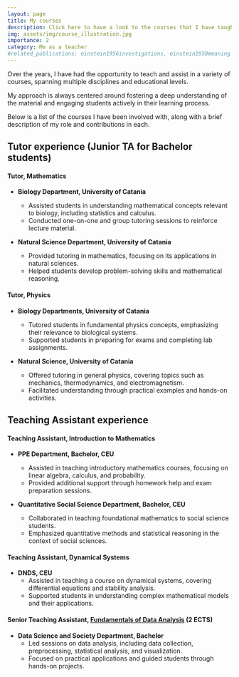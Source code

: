 ```yaml
---
layout: page
title: My courses
description: Click here to have a look to the courses that I have taught over the years
img: assets/img/course_illustration.jpg
importance: 2
category: Me as a teacher
#related_publications: einstein1956investigations, einstein1950meaning
---
```



Over the years, I have had the opportunity to teach and assist in a variety of courses, spanning multiple disciplines and educational levels. 

My approach is always centered around fostering a deep understanding of the material and engaging students actively in their learning process. 

Below is a list of the courses I have been involved with, along with a brief description of my role and contributions in each.

## Tutor experience (Junior TA for Bachelor students)

#### Tutor, Mathematics
- **Biology Department, University of Catania**
  - Assisted students in understanding mathematical concepts relevant to biology, including statistics and calculus.
  - Conducted one-on-one and group tutoring sessions to reinforce lecture material.

- **Natural Science Department, University of Catania**
  - Provided tutoring in mathematics, focusing on its applications in natural sciences.
  - Helped students develop problem-solving skills and mathematical reasoning.

#### Tutor, Physics
- **Biology Departments, University of Catania**
  - Tutored students in fundamental physics concepts, emphasizing their relevance to biological systems.
  - Supported students in preparing for exams and completing lab assignments.

- **Natural Science, University of Catania**
  - Offered tutoring in general physics, covering topics such as mechanics, thermodynamics, and electromagnetism.
  - Facilitated understanding through practical examples and hands-on activities.

## Teaching Assistant experience

#### Teaching Assistant, Introduction to Mathematics
- **PPE Department, Bachelor, CEU**
  - Assisted in teaching introductory mathematics courses, focusing on linear algebra, calculus, and probability.
  - Provided additional support through homework help and exam preparation sessions.

- **Quantitative Social Science Department, Bachelor, CEU**
  - Collaborated in teaching foundational mathematics to social science students.
  - Emphasized quantitative methods and statistical reasoning in the context of social sciences.

#### Teaching Assistant, Dynamical Systems
- **DNDS, CEU**
  - Assisted in teaching a course on dynamical systems, covering differential equations and stability analysis.
  - Supported students in understanding complex mathematical models and their applications.

#### Senior Teaching Assistant, [Fundamentals of Data Analysis](https://leonardodigaetano.github.io/teaching/FDA) (2 ECTS)
- **Data Science and Society Department, Bachelor**
  - Led sessions on data analysis, including data collection, preprocessing, statistical analysis, and visualization.
  - Focused on practical applications and guided students through hands-on projects.


